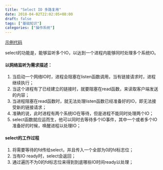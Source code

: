 ```yaml
---
title: "Select IO 多路复用"
date: 2018-04-02T22:02:05+08:00
draft: false
tags: ["基础知识"]
categories: ["操作系统"]
---
```


[示例代码](https://github.com/teddy-hoo/computer-systems-a-programmer-s-perspective/blob/master/code/select.cpp)

select的功能是，能够监听多个IO，以达到一个进程内能够同时处理多个系统IO。

#### 以网络监听为需求描述：
1. 当启动一个网络IO时，进程会阻塞在listen函数调用，当有链接请求时，进程继续执行；
2. 当这个进程有了已经建立的链接时，就要阻塞在read函数，来读取客户端发送的内容；
3. 当进程阻塞在read函数时，就无法处理listen函数已经准备好的IO，即无法接受新的链接请求；
4. 准确的说，此时进程有两个系统IO在等待，但是进程不能同时处理两个IO；
5. select函数就应运而生，他可以同时去等待多个IO事件，其中一个或者多个IO准备好的时候，唤醒进程以处理IO；

#### select的工作过程
1. 将需要等待的fd传给select，并且传入一个全部为0的fd标志位；
2. 当有IO ready时，select会返回；
3. 通过遍历不为0的fd标志位来得到到底哪些IO时间ready以处理；


